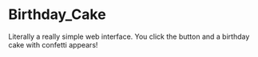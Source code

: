 # Birthday_Cake

Literally a really simple web interface. You click the button and a birthday cake with confetti appears!
